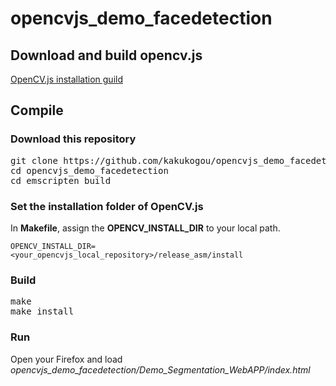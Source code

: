 # opencvjs_demo_facedetection

## Download and build opencv.js
[OpenCV.js installation guild](https://github.com/kakukogou/opencv/tree/opencvjs)

## Compile

### Download this repository
<pre>
git clone https://github.com/kakukogou/opencvjs_demo_facedetection.git
cd opencvjs_demo_facedetection
cd emscripten_build
</pre>

### Set the installation folder of OpenCV.js
In **Makefile**, assign the **OPENCV_INSTALL_DIR** to your local path.
```
OPENCV_INSTALL_DIR=<your_opencvjs_local_repository>/release_asm/install
```

### Build
<pre>
make
make install
</pre>

### Run
Open your Firefox and load *opencvjs_demo_facedetection/Demo_Segmentation_WebAPP/index.html*